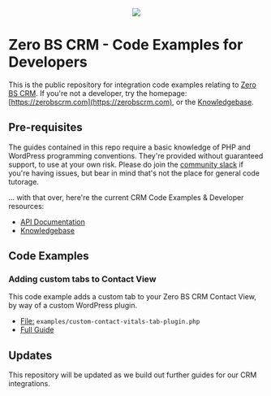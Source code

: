 <p align="center">
  <a href="https://zerobscrm.com"><img src="https://zerobscrm.com/wp-content/themes/ZeroBSlander/img/1.png"></a>
</p>

# Zero BS CRM - Code Examples for Developers #

This is the public repository for integration code examples relating to [Zero BS CRM](https://zerobscrm.com). If you're not a developer, try the homepage: [https://zerobscrm.com](https://zerobscrm.com), or the [Knowledgebase](https://zerobscrm.com/kb/).

## Pre-requisites ##

The guides contained in this repo require a basic knowledge of PHP and WordPress programming conventions. They're provided without guaranteed support, to use at your own risk. Please do join the [community slack](https://zerobscrm.com/community/) if you're having issues, but bear in mind that's not the place for general code tutorage.

... with that over, here're the current CRM Code Examples & Developer resources:

* [API Documentation](http://docs.zerobscrm.com/api/)
* [Knowledgebase](https://zerobscrm.com/kb/)

## Code Examples ##

### Adding custom tabs to Contact View ###

This code example adds a custom tab to your Zero BS CRM Contact View, by way of a custom WordPress plugin.

* [File:](https://github.com/zero-bs-crm/code-examples/blob/master/examples/custom-contact-vitals-tab-plugin.php) ` examples/custom-contact-vitals-tab-plugin.php `
* [Full Guide](https://zerobscrm.com/kb/knowledge-base/adding-custom-tabs-to-contact-view-or-company-view/)




## Updates ##

This repository will be updated as we build out further guides for our CRM integrations.